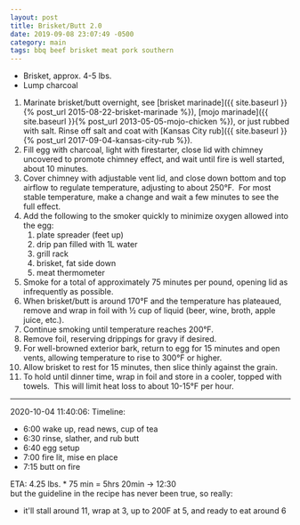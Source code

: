 ```yaml
---
layout: post
title: Brisket/Butt 2.0
date: 2019-09-08 23:07:49 -0500
category: main
tags: bbq beef brisket meat pork southern
---
```

<ul>
 	<li>Brisket, approx. 4-5 lbs.</li>
 	<li>Lump charcoal</li>
</ul>
<ol>
 	<li>Marinate brisket/butt overnight, see [brisket marinade]({{ site.baseurl }}{% post_url 2015-08-22-brisket-marinade %}), [mojo marinade]({{ site.baseurl }}{% post_url 2013-05-05-mojo-chicken %}), or just rubbed with salt. Rinse off salt and coat with [Kansas City rub]({{ site.baseurl }}{% post_url 2017-09-04-kansas-city-rub %}).</li>
 	<li>Fill egg with charcoal, light with firestarter, close lid with chimney uncovered to promote chimney effect, and wait until fire is well started, about 10 minutes.</li>
 	<li>Cover chimney with adjustable vent lid, and close down bottom and top airflow to regulate temperature, adjusting to about 250°F.  For most stable temperature, make a change and wait a few minutes to see the full effect.</li>
 	<li>Add the following to the smoker quickly to minimize oxygen allowed into the egg:  
<ol>
 	<li>plate spreader (feet up)</li>
 	<li>drip pan filled with 1L water</li>
 	<li>grill rack</li>
 	<li>brisket, fat side down</li>
 	<li>meat thermometer</li>
</ol>
</li>
 	<li>Smoke for a total of approximately 75 minutes per pound, opening lid as infrequently as possible.</li>
 	<li>When brisket/butt is around 170°F and the temperature has plateaued, remove and wrap in foil with ½ cup of liquid (beer, wine, broth, apple juice, etc.).</li>
 	<li>Continue smoking until temperature reaches 200°F.</li>
 	<li>Remove foil, reserving drippings for gravy if desired.</li>
 	<li>For well-browned exterior bark, return to egg for 15 minutes and open vents, allowing temperature to rise to 300°F or higher.</li>
 	<li>Allow brisket to rest for 15 minutes, then slice thinly against the grain.</li>
 	<li>To hold until dinner time, wrap in foil and store in a cooler, topped with towels.  This will limit heat loss to about 10-15°F per hour.</li>
</ol>

---

2020-10-04 11:40:06: Timeline:
* 6:00 wake up, read news, cup of tea
* 6:30 rinse, slather, and rub butt
* 6:40 egg setup
* 7:00 fire lit, mise en place
* 7:15 butt on fire

ETA: 4.25 lbs. * 75 min = 5hrs 20min -> 12:30  
but the guideline in the recipe has never been true, so really:
* it'll stall around 11, wrap at 3, up to 200F at 5, and ready to eat around 6
